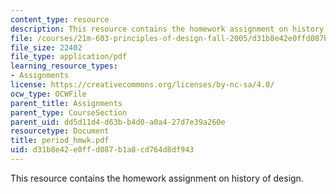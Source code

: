```yaml
---
content_type: resource
description: This resource contains the homework assignment on history of design.
file: /courses/21m-603-principles-of-design-fall-2005/d31b8e42e0ffd087b1a8cd764d8df943_period_hmwk.pdf
file_size: 22402
file_type: application/pdf
learning_resource_types:
- Assignments
license: https://creativecommons.org/licenses/by-nc-sa/4.0/
ocw_type: OCWFile
parent_title: Assignments
parent_type: CourseSection
parent_uid: dd5d11d4-d63b-b4d0-a0a4-27d7e39a260e
resourcetype: Document
title: period_hmwk.pdf
uid: d31b8e42-e0ff-d087-b1a8-cd764d8df943
---
```

This resource contains the homework assignment on history of design.